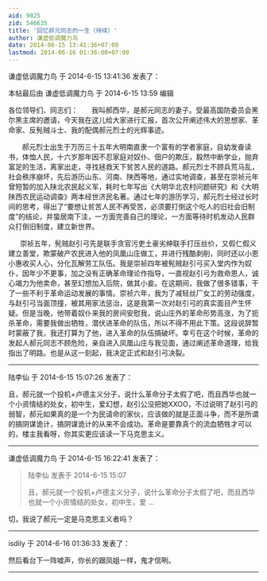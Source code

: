 ```yaml
---
aid: 9025
zid: 546635
title: '回忆郝元同志的一生（待续）'
author: 谦虚低调魔力鸟
date: 2014-06-15 13:41:36+07:00
lastmod: 2014-06-16 01:36:00+07:00
---
```


谦虚低调魔力鸟 于 2014-6-15 13:41:36 发表了：

本帖最后由 谦虚低调魔力鸟 于 2014-6-15 13:59 编辑 

各位领导们、同志们：       我叫郝西华，是郝元同志的妻子。受最高国防委员会黑尔黑主席的邀请，今天我在这儿给大家进行汇报，首次公开阐述伟大的思想家、革命家、反髡贼斗士、我的配偶郝元烈士的光辉事迹。

       郝元烈士出生于万历三十五年大明南直隶一个富有的学者家庭，自幼发奋读书，体恤人民，十六岁那年因不忍家庭对奴仆、佃户的欺压，毅然中断学业，抛弃富足的生活，离家出走，寻找拯救天下贫苦人民的道路。郝元烈士不顾兵荒马乱，社会秩序崩坏，先后游历山东、河南、陕西等地，通过实地调查，甚至在崇祯元年曾短暂的加入陕北农民起义军，耗时七年写出《大明华北农村问题研究》和《大明陕西农民运动调查》两本经世济民名著。通过七年的游历学习，郝元烈士经过长时间的思考，得出了“要想让贫苦人民不再受苦，必须要打倒这个吃人的旧社会旧制度”的结论，并蛰居南下洼，一方面完善自己的理论，一方面等待时机发动人民群众打倒旧制度，建立新世界。

      崇祯五年，髡贼赵引弓先是联手贪官污吏土豪劣绅联手打压丝价，又假仁假义建立善堂，欺蒙破产农民进入他的凤凰山庄做工，并进行残酷剥削，同时还以小恩小惠收买人心，分化瓦解劳工队伍。我是崇祯四年被髡贼赵引弓买入堂内作为奴仆，因年少不更事，加之没有正确革命理论作指导，一直视赵引弓为救命恩人，诚心竭力为他卖命，甚至幻想加入后院，做其小妾。在这期间，我做了很多错事，干了一些不利于革命运动发展的事情。崇祯六年，我为了减轻丝厂女工的劳动强度，与赵引弓当面顶撞，被其用家法惩治，这是我第一次对赵引弓的真实面目产生怀疑。但是当晚，他带着奴仆来我的房间安慰我，说山庄外的革命形势高涨，为了扼杀革命，需要我做出牺牲，潜伏进革命的队伍，所以不得不用此下策。这段说辞暂时蒙蔽了我，我还打算为了他，进入革命的队伍搞破坏。幸亏在这个时候，革命的发起人郝元同志不顾危险，亲自进入凤凰山庄与我见面，通过阐述革命道理，给我指出了明路。也是从这一刻起，我决定正式和赵引弓决裂。

---------

陆李仙 于 2014-6-15 15:07:26 发表了：

且，郝元就一个投机+卢德主义分子，说什么革命分子太假了吧，而且西华也就一个小资情结的处女，初中生，爱幻想，赵引公没把她XXOO，不过说明了赵引弓的弱智，郝元如果真的是一个为民请命的家伙，应该做的就是正面斗争，而不是所谓的搞阴谋诡计，搞阴谋诡计的从来不会成功。革命是要靠真个的流血牺牲才可以的，楼主我看呀，你其实更应该读一下马克思主义。

---------

谦虚低调魔力鸟 于 2014-6-15 16:22:41 发表了：

> 陆李仙 发表于 2014-6-15 15:07
> 
> 且，郝元就一个投机+卢德主义分子，说什么革命分子太假了吧，而且西华也就一个小资情结的处女，初中生，爱 ...



切，我说了郝元一定是马克思主义者吗？

---------

isdily 于 2014-6-16 01:36:33 发表了：

然后看台下一阵嘘声，你长的跟凤姐一样，鬼才信咧。

---------

